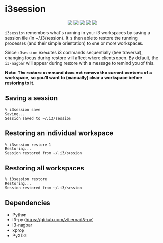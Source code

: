 i3session
=========

<p align="center">
  <img src="https://img.shields.io/badge/Maintained%3F-Yes-green?style=for-the-badge">
  <img src="https://img.shields.io/github/license/TheCynicalTeam/i3session?style=for-the-badge">
  <img src="https://img.shields.io/github/issues/TheCynicalTeam/i3session?color=violet&style=for-the-badge">
  <img src="https://img.shields.io/github/stars/TheCynicalTeam/i3session?style=for-the-badge">
  <img src="https://img.shields.io/github/forks/TheCynicalTeam/i3session?color=teal&style=for-the-badge">
</p>

`i3session` remembers what's running in your i3 workspaces by saving a session file (in ~/.i3/session).
It is then able to restore the running processes (and their simple orientation) to one or more workspaces.

Since `i3session` executes i3 commands sequentially (tree traversal), changing focus during restore will affect where clients open. By default, the `i3-nagbar` will appear during restore with a message to remind you of this.

**Note: The restore command does not remove the current contents of a workspace, so you'll want to (manually) clear a workspace before restoring to it.**

Saving a session
----------------

	% i3session save
	Saving...
	Session saved to ~/.i3/session


Restoring an individual workspace
---------------------------------

	% i3session restore 1
	Restoring...
	Session restored from ~/.i3/session


Restoring all workspaces
------------------------

	% i3session restore
	Restoring...
	Session restored from ~/.i3/session

Dependencies
------------

* Python
* i3-py (https://github.com/ziberna/i3-py)
* i3-nagbar
* xprop
* PyXDG
